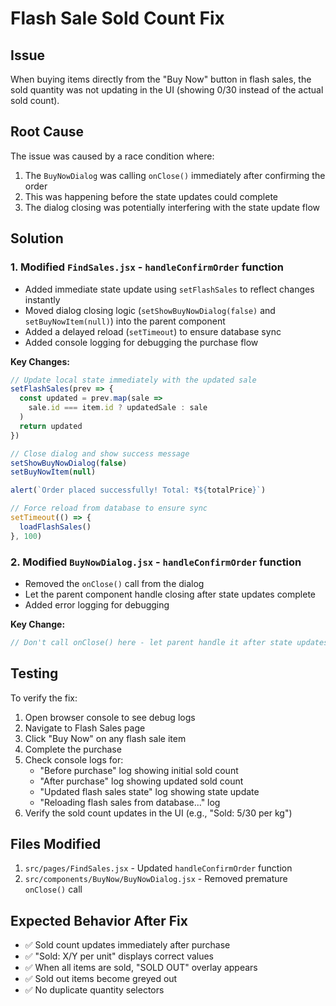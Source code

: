 # Flash Sale Sold Count Fix

## Issue
When buying items directly from the "Buy Now" button in flash sales, the sold quantity was not updating in the UI (showing 0/30 instead of the actual sold count).

## Root Cause
The issue was caused by a race condition where:
1. The `BuyNowDialog` was calling `onClose()` immediately after confirming the order
2. This was happening before the state updates could complete
3. The dialog closing was potentially interfering with the state update flow

## Solution

### 1. Modified `FindSales.jsx` - `handleConfirmOrder` function
- Added immediate state update using `setFlashSales` to reflect changes instantly
- Moved dialog closing logic (`setShowBuyNowDialog(false)` and `setBuyNowItem(null)`) into the parent component
- Added a delayed reload (`setTimeout`) to ensure database sync
- Added console logging for debugging the purchase flow

**Key Changes:**
```javascript
// Update local state immediately with the updated sale
setFlashSales(prev => {
  const updated = prev.map(sale => 
    sale.id === item.id ? updatedSale : sale
  )
  return updated
})

// Close dialog and show success message
setShowBuyNowDialog(false)
setBuyNowItem(null)

alert(`Order placed successfully! Total: ₹${totalPrice}`)

// Force reload from database to ensure sync
setTimeout(() => {
  loadFlashSales()
}, 100)
```

### 2. Modified `BuyNowDialog.jsx` - `handleConfirmOrder` function
- Removed the `onClose()` call from the dialog
- Let the parent component handle closing after state updates complete
- Added error logging for debugging

**Key Change:**
```javascript
// Don't call onClose() here - let parent handle it after state updates
```

## Testing
To verify the fix:
1. Open browser console to see debug logs
2. Navigate to Flash Sales page
3. Click "Buy Now" on any flash sale item
4. Complete the purchase
5. Check console logs for:
   - "Before purchase" log showing initial sold count
   - "After purchase" log showing updated sold count
   - "Updated flash sales state" log showing state update
   - "Reloading flash sales from database..." log
6. Verify the sold count updates in the UI (e.g., "Sold: 5/30 per kg")

## Files Modified
1. `src/pages/FindSales.jsx` - Updated `handleConfirmOrder` function
2. `src/components/BuyNow/BuyNowDialog.jsx` - Removed premature `onClose()` call

## Expected Behavior After Fix
- ✅ Sold count updates immediately after purchase
- ✅ "Sold: X/Y per unit" displays correct values
- ✅ When all items are sold, "SOLD OUT" overlay appears
- ✅ Sold out items become greyed out
- ✅ No duplicate quantity selectors
